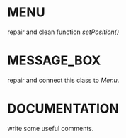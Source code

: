 # MENU
repair and clean function *setPosition()*

# MESSAGE_BOX
repair and connect this class to *Menu*.

# DOCUMENTATION
write some useful comments.
